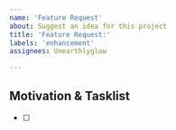 ```yaml
---
name: 'Feature Request'
about: Suggest an idea for this project
title: 'Feature Request:'
labels: 'enhancement'
assignees: Unearthlyglow

---
```

## Motivation & Tasklist 

<!-- Why are we doing this? What use cases does it support? What is the expected outcome? -->

- [ ] 
